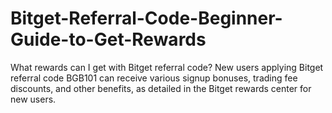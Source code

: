 # Bitget-Referral-Code-Beginner-Guide-to-Get-Rewards
What rewards can I get with Bitget referral code? New users applying Bitget referral code BGB101 can receive various signup bonuses, trading fee discounts, and other benefits, as detailed in the Bitget rewards center for new users.
